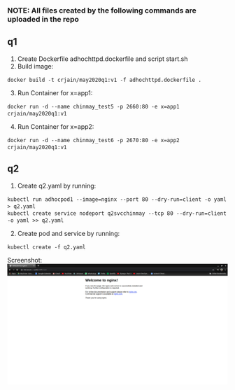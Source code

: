### NOTE: All files created by the following commands are uploaded in the repo
## q1
1. Create Dockerfile adhochttpd.dockerfile and script start.sh
2. Build image:
```
docker build -t crjain/may2020q1:v1 -f adhochttpd.dockerfile .
```
3. Run Container for x=app1:
```
docker run -d --name chinmay_test5 -p 2660:80 -e x=app1 crjain/may2020q1:v1
```
4. Run Container for x=app2:
```
docker run -d --name chinmay_test6 -p 2670:80 -e x=app2 crjain/may2020q1:v1
```
## q2
1. Create q2.yaml by running:
```
kubectl run adhocpod1 --image=nginx --port 80 --dry-run=client -o yaml > q2.yaml
kubectl create service nodeport q2svcchinmay --tcp 80 --dry-run=client -o yaml >> q2.yaml
```
2. Create pod and service by running:
```
kubectl create -f q2.yaml
```
Screenshot:
![q2](https://raw.githubusercontent.com/CRJain/k8slove2020/master/Q2.png)
